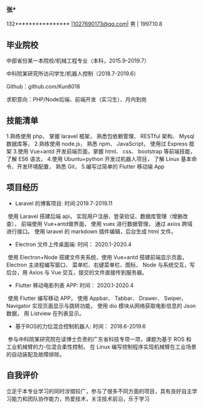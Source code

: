### 张* 

132**************** |1027690173@qq.com| 男 | 1997.10.8

## 毕业院校

中部省份某一本院校/机械工程专业（本科，2015.9-2019.7）

中科院某研究所访问学生/机器人控制（2018.7-2019.6）

Github：github.com/Kun8018

求职意向：PHP/Node后端、前端开发（实习生）、月内到岗

## 技能清单

1.熟练使用 php， 掌握 laravel 框架， 熟悉包依赖管理、 RESTful 架构、 Mysql 数据库等，
2.熟练使用 node.js， 熟悉 npm、 JavaScript， 使用过 Express 框架
3.使用 Vue+antd 开发前端页面，掌握 html、 css、 bootstrap 等前端技能， 了解 ES6 语法，
4.使用 Ubuntu+python 开发过机器人项目， 了解 Linux 基本命令、开发环境配置， 熟悉 Git，
5.编写过简单的 Flutter 移动端 App

## 项目经历
 
- Laravel 的博客项目: 时间:2019.7-2019.11

​       使用 Laravel 搭建后端 api， 实现用户注册、登录验证、数据库管理（增删改查）， 前端使用 Vue+antd做界面， 使用 vuex 进行数据管理， 通过 axios 跨域进行接口。 使用 laravel 的 markdown 插件编辑，后台生成 html 文件。

- Electron 文件上传桌面端: 时间： 2020.1-2020.4

​       使用 Electron+Node 搭建文件夹系统，使用 Vue+antd 搭建前端显示页面， Electron 主进程编写窗口、 菜单栏、右键菜单栏、图标， Node 与系统交互，写后台，用 Axios 与 Vue 交互，提交的文件直接传到服务器。

- Flutter 移动电影列表 APP: 时间： 2020.1-2020.4

​       使用 Flutter 编写移动 APP， 使用 Appbar、 Tabbar、 Drawer、 Swiper、 Navigator 实现页面显示与跳转功能， 使用 dio 模块从网络获取电影信息的 Json 数据， 用 Listview 在列表显示。

- 基于ROS的力位混合控制机器人: 时间： 2018.6-2019.6

​       参与中科院某研究院在读博士负责的广东省科技专项一项，课题为基于 ROS 和 工业机械臂的力-位混合柔性控制， 在 Linux 编写控制程序实现机械臂在工业场景的自动装配及故障排除。

## 自我评价 

​       立足于本专业学习的同时涉猎较广，参与了很多不同方面的项目，具有良好自主学习能力和团队协作能力，热爱技术，关注技术前沿，乐于学习
